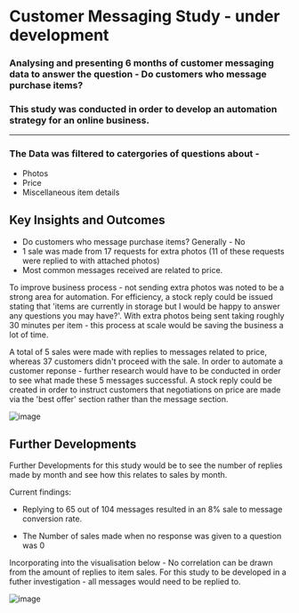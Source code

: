 # Customer Messaging Study - under development
### Analysing and presenting 6 months of customer messaging data to answer the question - Do customers who message purchase items?

### This study was conducted in order to develop an automation strategy for an online business. 
---- 
### The Data was filtered to catergories of questions about - 
* Photos
* Price
* Miscellaneous item details 

## Key Insights and Outcomes
- Do customers who message purchase items? Generally - No
- 1 sale was made from 17 requests for extra photos (11 of these requests were replied to with attached photos)
- Most common messages received are related to price.

To improve business process - not sending extra photos was noted to be a strong area for automation. For efficiency, a stock reply could be issued stating that 'items are currently in storage but I would be happy to answer any questions you may have?'. With extra photos being sent taking roughly 30 minutes per item - this process at scale would be saving the business a lot of time. 

A total of 5 sales were made with replies to messages related to price, whereas 37 customers didn't proceed with the sale. In order to automate a customer reponse - further research would have to be conducted in order to see what made these 5 messages successful. A stock reply could be created in order to instruct customers that negotiations on price are made via the 'best offer' section rather than the message section. 

![image](https://user-images.githubusercontent.com/99413257/160290154-bf82342a-b401-4033-a295-8727a2a54af4.png)

## Further Developments 
Further Developments for this study would be to see the number of replies made by month and see how this relates to sales by month. 

Current findings:

- Replying to 65 out of 104 messages resulted in an 8% sale to message conversion rate. 

- The Number of sales made when no response was given to a question was 0

Incorporating into the visualisation below - No correlation can be drawn from the amount of replies to item sales. For this study to be developed in a futher investigation - all messages would need to be replied to.

![image](https://user-images.githubusercontent.com/99413257/160292208-142550d4-5ae9-42de-b7c8-05310ddcff41.png)
